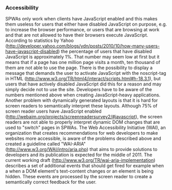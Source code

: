 ### Accessibility
SPWAs only work when clients have JavaScript enabled and this makes them useless for users that either have disabled JavaScript on purpose, e.g. to increase the browser performance, or users that are browsing at work and that are not allowed to have their browsers execute JavaScript.
According to statistics by Yahoo (http://developer.yahoo.com/blogs/ydn/posts/2010/10/how-many-users-have-javascript-disabled) the percentage of users that have disabled JavaScript is approximately 1%. That number may seem low at first but it means that if a page has one million page visits a month, ten thousand of them are not able to use the page.
There is the possibility to display a message that demands the user to activate JavaScript with the noscript-tag in HTML (http://www.w3.org/TR/html4/interact/scripts.html#h-18.3.1), but users that have actively disabled JavaScript did this for a reason and may simply decide not to use the site. Developers have to be aware of the numbers mentioned above when creating JavaScript-heavy applications.
Another problem with dynamically generated layouts is that it is hard for screen readers to semantically interpret these layouts. Although 75% of screen reader users have JavaScript enabled (http://webaim.org/projects/screenreadersurvey2/#javascript), the screen readers are not able to properly interpret dynamic DOM changes that are used to "switch" pages in SPWAs.
The Web Accessibility Initiative (WAI), an organization that creates recommendations for web developers to make websites more accessible, is aware of the problems described above and created a guideline called "WAI-ARIA"(http://www.w3.org/WAI/intro/aria.php) that aims to provide solutions to developers and its publication is expected for the middle of 2011. The current working draft (http://www.w3.org/TR/wai-aria-implementation) describes a set of additional events that should get fired for example when a when a DOM element's text-content changes or an element is being hidden. These events are processed by the screen reader to create a semantically correct feedback for the user.